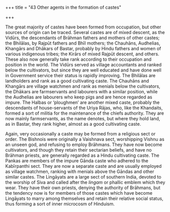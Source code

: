 +++
title = "43 Other agents in the formation of castes"

+++

The great majority of castes have been formed from occupation, but other sources of origin can be traced. Several castes are of mixed descent, as the Vidūrs, the descendants of Brāhman fathers and mothers of other castes; the Bhilālas, by Rajpūt fathers and Bhīl mothers; the Chauhāns, Audhelias, Khangārs and Dhākars of Bastar, probably by Hindu fathers and women of various indigenous tribes; the Kirārs of mixed Rajpūt descent, and others. These also now generally take rank according to their occupation and position in the world. The Vidūrs served as village accountants and ranked below the cultivators, but since they are well educated and have done well in Government service their status is rapidly improving. The Bhilālas are landholders and rank as a good cultivating caste. The Chauhāns and Khangārs are village watchmen and rank as menials below the cultivators, the Dhākars are farmservants and labourers with a similar position, while the Audhelias are labourers who keep pigs and are hence regarded as impure. The Halbas or ‘ploughmen’ are another mixed caste, probably the descendants of house-servants of the Uriya Rājas, who, like the Khandaits, formed a sort of militia for the maintenance of the chiefs authority. They are now mainly farmservants, as the name denotes, but where they hold land, as in Bastar, they rank higher, almost as a good cultivating caste. 

Again, very occasionally a caste may be formed from a religious sect or order. The Bishnois were originally a Vaishnava sect, worshipping Vishnu as an unseen god, and refusing to employ Brāhmans. They have now become cultivators, and though they retain their sectarian beliefs, and have no Brāhman priests, are generally regarded as a Hindu cultivating caste. The Pankas are members of the impure Gānda caste who adhered to the Kabīrpanthi sect. They are now a separate caste and are usually employed as village watchmen, ranking with menials above the Gāndas and other similar castes. The Lingāyats are a large sect of southern India, devoted to the worship of Siva and called after the *lingam* or phallic emblem which they wear. They have their own priests, denying the authority of Brāhmans, but the tendency now is for members of those castes which have become Lingāyats to marry among themselves and retain their relative social status, thus forming a sort of inner microcosm of Hinduism. 


